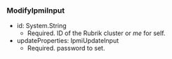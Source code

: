 ### ModifyIpmiInput


- id: System.String
  - Required. ID of the Rubrik cluster or *me* for self.
- updateProperties: IpmiUpdateInput
  - Required. password to set.
